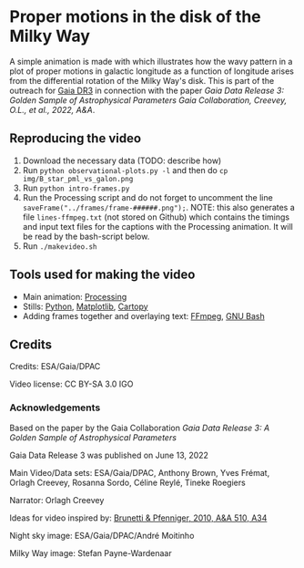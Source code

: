 # Proper motions in the disk of the Milky Way

A simple animation is made with which illustrates how the wavy pattern in a plot of proper motions in galactic longitude as a function of longitude arises from the differential rotation of the Milky Way's disk. This is part of the outreach for [Gaia DR3](https://www.cosmos.esa.int/web/gaia/data-release-3) in connection with the paper _Gaia Data Release 3: Golden Sample of Astrophysical Parameters Gaia Collaboration, Creevey, O.L., et al., 2022, A&A_.

## Reproducing the video

1. Download the necessary data (TODO: describe how)
2. Run `python observational-plots.py -l` and then do `cp img/B_star_pml_vs_galon.png`
3. Run `python intro-frames.py`
4. Run the Processing script and do not forget to uncomment the line `saveFrame("../frames/frame-######.png");`. NOTE: this also generates a file `lines-ffmpeg.txt` (not stored on Github) which contains the timings and input text files for the captions with the Processing animation. It will be read by the bash-script below.
5. Run `./makevideo.sh`

## Tools used for making the video
* Main animation: [Processing](https://processing.org/)
* Stills: [Python](https://python.org), [Matplotlib](https://matplotlib.org), [Cartopy](https://scitools.org.uk/cartopy/docs/latest/)
* Adding frames together and overlaying text: [FFmpeg](https://ffmpeg.org/), [GNU Bash](https://www.gnu.org/software/bash/)

## Credits

Credits: ESA/Gaia/DPAC

Video license: CC BY-SA 3.0 IGO

### Acknowledgements
Based on the paper by the Gaia Collaboration _Gaia Data Release 3: A Golden Sample of Astrophysical Parameters_

Gaia Data Release 3 was published on June 13, 2022

Main Video/Data sets: ESA/Gaia/DPAC, Anthony Brown, Yves Frémat, Orlagh Creevey, Rosanna Sordo, Céline Reylé, Tineke Roegiers

Narrator: Orlagh Creevey

Ideas for video inspired by: [Brunetti & Pfenniger, 2010, A&A 510, A34](https://ui.adsabs.harvard.edu/abs/2010A%26A...510A..34B/abstract)

Night sky image: ESA/Gaia/DPAC/André Moitinho

Milky Way image: Stefan Payne-Wardenaar
